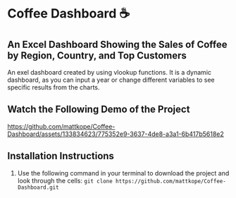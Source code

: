 # Coffee Dashboard ☕

## An Excel Dashboard Showing the Sales of Coffee by Region, Country, and Top Customers 

An exel dashboard created by using vlookup functions. It is a dynamic dashboard, as you can input a year or change different variables to see specific results from the charts.

## Watch the Following Demo of the Project

https://github.com/mattkope/Coffee-Dashboard/assets/133834623/775352e9-3637-4de8-a3a1-6b417b5618e2

## Installation Instructions 

1. Use the following command in your terminal to download the project and look through the cells: `git clone https://github.com/mattkope/Coffee-Dashboard.git`
